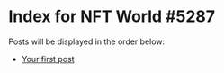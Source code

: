 # Index for NFT World #5287
Posts will be displayed in the order below:

- [Your first post](./001-first.md)

